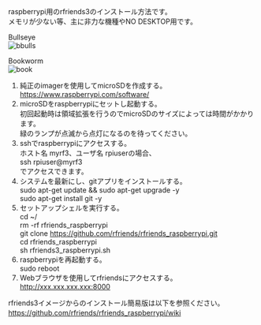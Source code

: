 raspberrypi用のrfriends3のインストール方法です。  
メモリが少ない等、主に非力な機種やNO DESKTOP用です。    
  
Bullseye  
![bbulls](https://github.com/user-attachments/assets/b70bfbd6-53d4-4ff8-9e96-c73969b3fde8)
  
Bookworm  
![book](https://github.com/user-attachments/assets/8fe74637-4cb6-44ca-863d-e07c685ab105)
  
  
1. 純正のimagerを使用してmicroSDを作成する。   
   https://www.raspberrypi.com/software/
2. microSDをraspberrypiにセットし起動する。   
   初回起動時は領域拡張を行うのでmicroSDのサイズによっては時間がかかります。  
   緑のランプが点滅から点灯になるのを待ってください。  
4. sshでraspberrypiにアクセスする。  
   ホスト名 myrf3、ユーザ名 rpiuserの場合、  
   ssh rpiuser@myrf3  
   でアクセスできます。  
5. システムを最新にし、gitアプリをインストールする。  
   sudo apt-get update && sudo apt-get upgrade -y  
   sudo apt-get install git -y  
6. セットアップシェルを実行する。  
   cd  ~/  
   rm -rf rfriends_raspberrypi  
   git clone https://github.com/rfriends/rfriends_raspberrypi.git  
   cd rfriends_raspberrypi  
   sh rfriends3_raspberrypi.sh
7. raspberrypiを再起動する。  
   sudo reboot  
8. Webブラウザを使用してrfriendsにアクセスする。  
   http://xxx.xxx.xxx.xxx:8000
   
rfriends3イメージからのインストール簡易版は以下を参照ください。  
https://github.com/rfriends/rfriends_raspberrypi/wiki  　　
